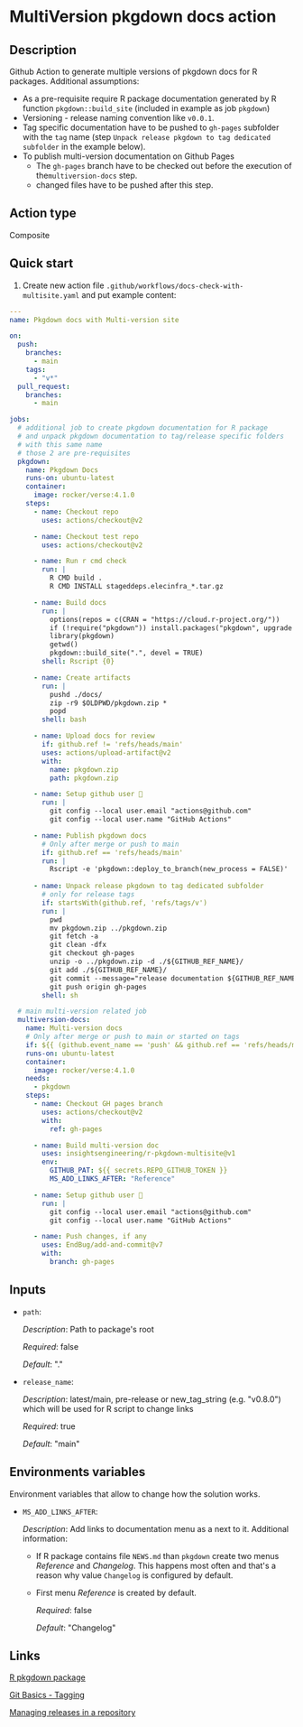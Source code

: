 # MultiVersion pkgdown docs action

## Description

Github Action to generate multiple versions of pkgdown docs for R packages.
Additional assumptions:

* As a pre-requisite require R package documentation generated by R function `pkgdown::build_site` (included in example as job `pkgdown`)
* Versioning - release naming convention like `v0.0.1`.
* Tag specific documentation have to be pushed to `gh-pages` subfolder with the `tag` name (step `Unpack release pkgdown to tag dedicated subfolder` in the example below).
* To publish multi-version documentation on Github Pages
  * The `gh-pages` branch have to be checked out before the execution of the`multiversion-docs` step.
  * changed files have to be pushed after this step.

## Action type

Composite

## Quick start

1. Create new action file `.github/workflows/docs-check-with-multisite.yaml` and put example content:

```yaml
---
name: Pkgdown docs with Multi-version site

on:
  push:
    branches:
      - main
    tags:
      - "v*"
  pull_request:
    branches:
      - main

jobs:
  # additional job to create pkgdown documentation for R package 
  # and unpack pkgdown documentation to tag/release specific folders
  # with this same name
  # those 2 are pre-requisites
  pkgdown:
    name: Pkgdown Docs
    runs-on: ubuntu-latest
    container:
      image: rocker/verse:4.1.0
    steps:
      - name: Checkout repo
        uses: actions/checkout@v2

      - name: Checkout test repo
        uses: actions/checkout@v2

      - name: Run r cmd check
        run: |
          R CMD build .
          R CMD INSTALL stageddeps.elecinfra_*.tar.gz

      - name: Build docs
        run: |
          options(repos = c(CRAN = "https://cloud.r-project.org/"))
          if (!require("pkgdown")) install.packages("pkgdown", upgrade = "never")
          library(pkgdown)
          getwd()
          pkgdown::build_site(".", devel = TRUE)
        shell: Rscript {0}

      - name: Create artifacts
        run: |
          pushd ./docs/
          zip -r9 $OLDPWD/pkgdown.zip *
          popd
        shell: bash

      - name: Upload docs for review
        if: github.ref != 'refs/heads/main'
        uses: actions/upload-artifact@v2
        with:
          name: pkgdown.zip
          path: pkgdown.zip

      - name: Setup github user 👤
        run: |
          git config --local user.email "actions@github.com"
          git config --local user.name "GitHub Actions"

      - name: Publish pkgdown docs
        # Only after merge or push to main
        if: github.ref == 'refs/heads/main'
        run: |
          Rscript -e 'pkgdown::deploy_to_branch(new_process = FALSE)'
      
      - name: Unpack release pkgdown to tag dedicated subfolder
        # only for release tags 
        if: startsWith(github.ref, 'refs/tags/v')
        run: |
          pwd
          mv pkgdown.zip ../pkgdown.zip
          git fetch -a
          git clean -dfx
          git checkout gh-pages
          unzip -o ../pkgdown.zip -d ./${GITHUB_REF_NAME}/
          git add ./${GITHUB_REF_NAME}/
          git commit --message="release documentation ${GITHUB_REF_NAME}"
          git push origin gh-pages
        shell: sh

  # main multi-version related job
  multiversion-docs:
    name: Multi-version docs
    # Only after merge or push to main or started on tags
    if: ${{ (github.event_name == 'push' && github.ref == 'refs/heads/main') || startsWith(github.ref, 'refs/tags/v') }} 
    runs-on: ubuntu-latest
    container:
      image: rocker/verse:4.1.0
    needs: 
      - pkgdown
    steps:
      - name: Checkout GH pages branch
        uses: actions/checkout@v2
        with:
          ref: gh-pages

      - name: Build multi-version doc
        uses: insightsengineering/r-pkgdown-multisite@v1
        env:
          GITHUB_PAT: ${{ secrets.REPO_GITHUB_TOKEN }}
          MS_ADD_LINKS_AFTER: "Reference"

      - name: Setup github user 👤
        run: |
          git config --local user.email "actions@github.com"
          git config --local user.name "GitHub Actions"

      - name: Push changes, if any
        uses: EndBug/add-and-commit@v7
        with:
          branch: gh-pages


```

## Inputs

* `path`:

    _Description_: Path to package's root

    _Required_: false

    _Default_: "."

* `release_name`:

    _Description_: latest/main, pre-release or new_tag_string (e.g. "v0.8.0") which will be used for R script to change links

    _Required_: true

    _Default_: "main"

## Environments variables

Environment variables that allow to change how the solution works.

* `MS_ADD_LINKS_AFTER`:

    _Description_: Add links to documentation menu as a next to it.
    Additional information:
  * If R package contains file `NEWS.md` than `pkgdown` create two menus _Reference_  and  _Changelog_. This happens most often and that's a reason why value `Changelog` is configured by default.
  * First menu _Reference_ is created by default.

    _Required_: false

    _Default_: "Changelog"

## Links

[R pkgdown package](https://pkgdown.r-lib.org/)

[Git Basics - Tagging](https://git-scm.com/book/en/v2/Git-Basics-Tagging)

[Managing releases in a repository](https://docs.github.com/en/repositories/releasing-projects-on-github/managing-releases-in-a-repository)
